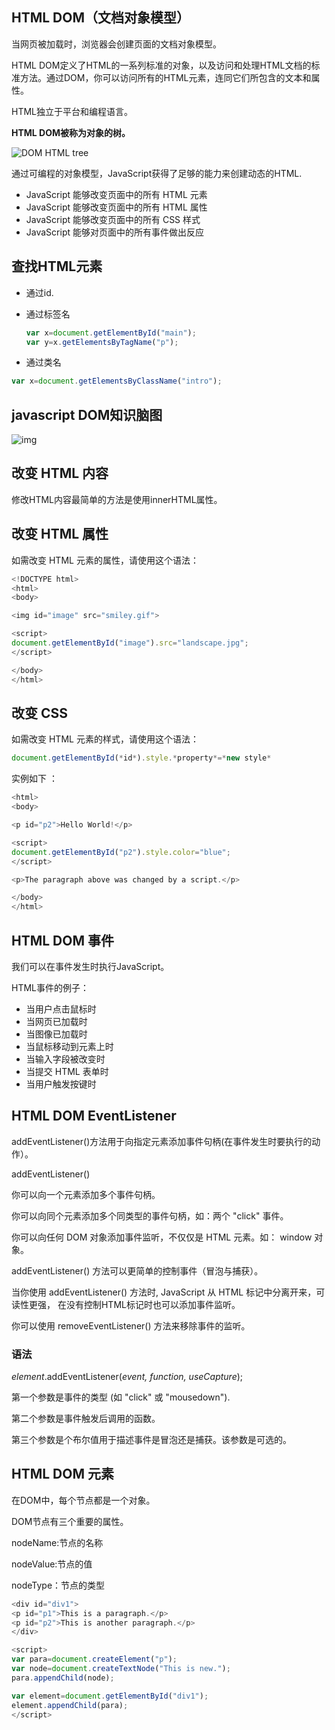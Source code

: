 ## HTML DOM（文档对象模型）

当网页被加载时，浏览器会创建页面的文档对象模型。

HTML DOM定义了HTML的一系列标准的对象，以及访问和处理HTML文档的标准方法。通过DOM，你可以访问所有的HTML元素，连同它们所包含的文本和属性。

HTML独立于平台和编程语言。

**HTML DOM被称为对象的树。**

![DOM HTML tree](https://7n.w3cschool.cn/statics/images/course/pic_htmltree.gif)



通过可编程的对象模型，JavaScript获得了足够的能力来创建动态的HTML.

- JavaScript 能够改变页面中的所有 HTML 元素
- JavaScript 能够改变页面中的所有 HTML 属性
- JavaScript 能够改变页面中的所有 CSS 样式
- JavaScript 能够对页面中的所有事件做出反应



## 查找HTML元素

- 通过id.

- 通过标签名

  ```js
  var x=document.getElementById("main");
  var y=x.getElementsByTagName("p");
  ```

- 通过类名

```js
var x=document.getElementsByClassName("intro");
```



## **javascript DOM知识脑图**

![img](https://atts.w3cschool.cn/attachments/image/20160809/1470709730442234.gif)



## 改变 HTML 内容

修改HTML内容最简单的方法是使用innerHTML属性。



## 改变 HTML 属性

如需改变 HTML 元素的属性，请使用这个语法：

```js
<!DOCTYPE html>
<html>
<body>

<img id="image" src="smiley.gif">

<script>
document.getElementById("image").src="landscape.jpg";
</script>

</body>
</html>
```





## 改变 CSS

如需改变 HTML 元素的样式，请使用这个语法：    

```js
document.getElementById(*id*).style.*property*=*new style*
```

实例如下 ：

```js
<html>
<body>

<p id="p2">Hello World!</p>

<script>
document.getElementById("p2").style.color="blue";
</script>

<p>The paragraph above was changed by a script.</p>

</body>
</html>
```



## HTML DOM 事件

我们可以在事件发生时执行JavaScript。

HTML事件的例子：

- 当用户点击鼠标时
- 当网页已加载时
- 当图像已加载时
- 当鼠标移动到元素上时
- 当输入字段被改变时
- 当提交 HTML 表单时
- 当用户触发按键时



##  HTML DOM EventListener

addEventListener()方法用于向指定元素添加事件句柄(在事件发生时要执行的动作）。

addEventListener()

你可以向一个元素添加多个事件句柄。

你可以向同个元素添加多个同类型的事件句柄，如：两个 "click" 事件。

你可以向任何 DOM 对象添加事件监听，不仅仅是 HTML 元素。如： window 对象。

addEventListener() 方法可以更简单的控制事件（冒泡与捕获）。

当你使用 addEventListener() 方法时, JavaScript 从 HTML 标记中分离开来，可读性更强， 在没有控制HTML标记时也可以添加事件监听。

你可以使用 removeEventListener() 方法来移除事件的监听。

### 语法

 *element*.addEventListener(*event, function, useCapture*);

第一个参数是事件的类型 (如 "click" 或 "mousedown").

第二个参数是事件触发后调用的函数。

第三个参数是个布尔值用于描述事件是冒泡还是捕获。该参数是可选的。





## HTML DOM 元素

在DOM中，每个节点都是一个对象。

DOM节点有三个重要的属性。

nodeName:节点的名称

nodeValue:节点的值

nodeType：节点的类型

```js
<div id="div1">
<p id="p1">This is a paragraph.</p>
<p id="p2">This is another paragraph.</p>
</div>

<script>
var para=document.createElement("p");
var node=document.createTextNode("This is new.");
para.appendChild(node);

var element=document.getElementById("div1");
element.appendChild(para);
</script>
```

